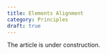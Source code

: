 ```yaml
---
title: Elements Alignment
category: Principles
draft: true
---
```


The article is under construction. 
